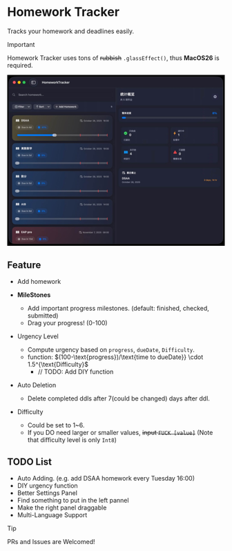 # Homework Tracker

Tracks your homework and deadlines easily.

> [!IMPORTANT]
> Homework Tracker uses tons of ~~rubbish~~ `.glassEffect()`, thus **MacOS26** is required.

![App Screenshot](./ReadMeAssets/screenshot.jpg)

## Feature

- Add homework

- **MileStones**
    - Add important progress milestones. (default: finished, checked, submitted)
    - Drag your progress! (0-100)

- Urgency Level
    - Compute urgency based on `progress`, `dueDate`, `Difficulty`.
    - function:  $(100-\text{progress})/\text{time to dueDate}} \cdot 1.5^{\text{Difficulty}$
        - // TODO: Add DIY function
        
- Auto Deletion
    - Delete completed ddls after 7(could be changed) days after ddl.
    
- Difficulty
    - Could be set to 1~6.
    - If you DO need larger or smaller values, ~~input `FUCK [value]`~~ (Note that difficulty level is only `Int8`)
    
## TODO List

- Auto Adding. (e.g. add DSAA homework every Tuesday 16:00)
- DIY urgency function
- Better Settings Panel
- Find something to put in the left pannel
- Make the right panel draggable
- Multi-Language Support

> [!Tip]
> PRs and Issues are Welcomed!
